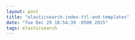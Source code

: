 ```yaml
---
layout: post
title: "elasticsearch-index-ttl-and-templates"
date: "Tue Dec 29 18:54:39 -0500 2015"
tags: elasticsearch
---
```



